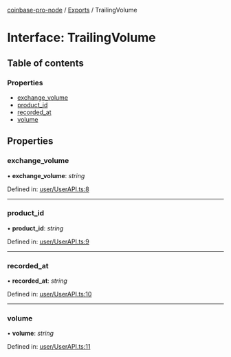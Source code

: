 [coinbase-pro-node](../README.md) / [Exports](../modules.md) / TrailingVolume

# Interface: TrailingVolume

## Table of contents

### Properties

- [exchange\_volume](trailingvolume.md#exchange_volume)
- [product\_id](trailingvolume.md#product_id)
- [recorded\_at](trailingvolume.md#recorded_at)
- [volume](trailingvolume.md#volume)

## Properties

### exchange\_volume

• **exchange\_volume**: *string*

Defined in: [user/UserAPI.ts:8](https://github.com/bennycode/coinbase-pro-node/blob/a54e177/src/user/UserAPI.ts#L8)

___

### product\_id

• **product\_id**: *string*

Defined in: [user/UserAPI.ts:9](https://github.com/bennycode/coinbase-pro-node/blob/a54e177/src/user/UserAPI.ts#L9)

___

### recorded\_at

• **recorded\_at**: *string*

Defined in: [user/UserAPI.ts:10](https://github.com/bennycode/coinbase-pro-node/blob/a54e177/src/user/UserAPI.ts#L10)

___

### volume

• **volume**: *string*

Defined in: [user/UserAPI.ts:11](https://github.com/bennycode/coinbase-pro-node/blob/a54e177/src/user/UserAPI.ts#L11)
